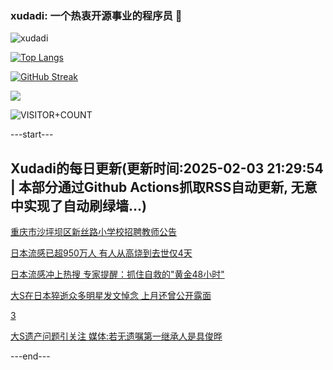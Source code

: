 ### xudadi: 一个热衷开源事业的程序员 👋

![xudadi](https://github-readme-stats-git-masterorgs-github-readme-stats-team.vercel.app/api?username=xudadi)

[![Top Langs](https://github-readme-stats.vercel.app/api/top-langs/?username=xudadi)](https://github.com/anuraghazra/github-readme-stats)

[![GitHub Streak](https://streak-stats.demolab.com?user=xudadi&locale=zh_Hans)](https://git.io/streak-stats)

![](https://raw.githubusercontent.com/xudadi/xudadi/main/assets/github-contribution-grid-snake.svg)

![VISITOR+COUNT](https://komarev.com/ghpvc/?username=xudadi&label=VISITOR+COUNT)


---start---

## Xudadi的每日更新(更新时间:2025-02-03 21:29:54 | 本部分通过Github Actions抓取RSS自动更新, 无意中实现了自动刷绿墙...)

[重庆市沙坪坝区新丝路小学校招聘教师公告](https://www.gongkaoleida.com/article/2277560)

[日本流感已超950万人 有人从高烧到去世仅4天](https://m.163.com/news/article/JNFPCUP2051492LM.html)

[日本流感冲上热搜 专家提醒：抓住自救的"黄金48小时"](https://m.163.com/news/article/JNFRICDF053469M5.html)

[大S在日本猝逝众多明星发文悼念 上月还曾公开露面](https://m.163.com/news/article/JNFN2EKF0514R9OJ.html)

[3](https://m.163.com/touch/news/sub/domestic)

[大S遗产问题引关注 媒体:若无遗嘱第一继承人是具俊晔](https://m.163.com/news/article/JNFJR2MM0550A0OW.html)

---end---
